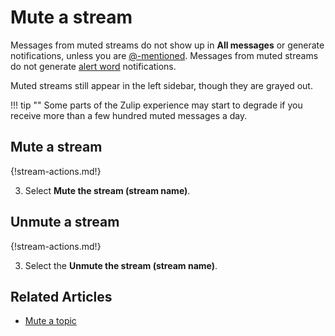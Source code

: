 # Mute a stream

Messages from muted streams do not show up in **All messages** or generate
notifications, unless you are
[@-mentioned](/help/at-mention-a-user). Messages from muted streams
do not generate [alert word](/help/add-an-alert-word) notifications.

Muted streams still appear in the left sidebar, though they are grayed out.

!!! tip ""
    Some parts of the Zulip experience may start to degrade
    if you receive more than a few hundred muted messages a day.

## Mute a stream

{!stream-actions.md!}

3. Select **Mute the stream (stream name)**.


## Unmute a stream

{!stream-actions.md!}

3. Select the **Unmute the stream (stream name)**.

## Related Articles

* [Mute a topic](/help/mute-a-topic)
